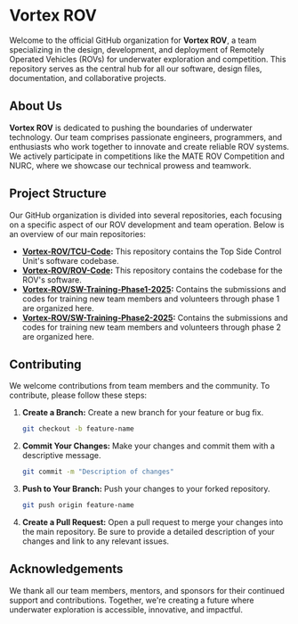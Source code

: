 # Vortex ROV

Welcome to the official GitHub organization for **Vortex ROV**, a team specializing in the design, development, and deployment of Remotely Operated Vehicles (ROVs) for underwater exploration and competition. This repository serves as the central hub for all our software, design files, documentation, and collaborative projects.

## About Us

**Vortex ROV** is dedicated to pushing the boundaries of underwater technology. Our team comprises passionate engineers, programmers, and enthusiasts who work together to innovate and create reliable ROV systems. We actively participate in competitions like the MATE ROV Competition and NURC, where we showcase our technical prowess and teamwork.

## Project Structure
Our GitHub organization is divided into several repositories, each focusing on a specific aspect of our ROV development and team operation. Below is an overview of our main repositories:

- **[Vortex-ROV/TCU-Code](https://github.com/Vortex-ROV/TCU-Code):** This repository contains the Top Side Control Unit's software codebase.
- **[Vortex-ROV/ROV-Code](https://github.com/Vortex-ROV/ROV-Code):** This repository contains the codebase for the ROV's software.
- **[Vortex-ROV/SW-Training-Phase1-2025](https://github.com/Vortex-ROV/SW-Training-Phase1-2025):** Contains the submissions and codes for training new team members and volunteers through phase 1 are organized here.
- **[Vortex-ROV/SW-Training-Phase2-2025](https://github.com/Vortex-ROV/SW-Training-Phase2-2025):** Contains the submissions and codes for training new team members and volunteers through phase 2 are organized here.

## Contributing

We welcome contributions from team members and the community. To contribute, please follow these steps:

1. **Create a Branch:**
   Create a new branch for your feature or bug fix.
   ```bash
   git checkout -b feature-name
   ```

2. **Commit Your Changes:**
   Make your changes and commit them with a descriptive message.
   ```bash
   git commit -m "Description of changes"
   ```

3. **Push to Your Branch:**
   Push your changes to your forked repository.
   ```bash
   git push origin feature-name
   ```

4. **Create a Pull Request:**
   Open a pull request to merge your changes into the main repository. Be sure to provide a detailed description of your changes and link to any relevant issues.

## Acknowledgements

We thank all our team members, mentors, and sponsors for their continued support and contributions. Together, we're creating a future where underwater exploration is accessible, innovative, and impactful.
